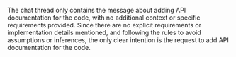 The chat thread only contains the message about adding API documentation for the code, with no additional context or specific requirements provided. Since there are no explicit requirements or implementation details mentioned, and following the rules to avoid assumptions or inferences, the only clear intention is the request to add API documentation for the code.